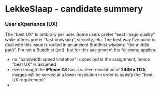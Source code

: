 # LekkeSlaap - candidate summery

### User eXperience (UX)
The "best UX" is artibrary per user. Some users prefer "best image quality" while others prefer "fast browsing", security, etc.
The best way I've ound to deal with this issue is rooted in an ancient Buddhist wisdom: "the middle path".
I'm not a Buddhist (yet), but for this assignment the following applies:
- no "bandwidth speed limitation" is speciied in the assignment, hence "best UX" is assumed
- even though the ***iPhone XS*** has a screen resolution of **2436 x 1125**, images will be served at a lower resolution in order to satisfy the "best UX requirement"
- 
